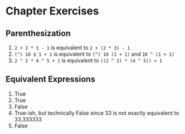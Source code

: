 # Chapter Exercises

## Parenthesization

1. `2 + 2 * 3 - 1` is equivalent to `2 + (2 * 3) - 1`
2. `(^) 10 $ 1 + 1` is equivalent to `(^) 10 (1 + 1)` and `10 ^ (1 + 1)`
3. `2 ^ 2 * 4 ^ 5 + 1` is equivalent to `((2 ^ 2) * (4 ^ 5)) + 1`

## Equivalent Expressions

1. True
2. True
3. False
4. True-ish, but technically False since 33 is not exactly equivalent to 33.333333
5. False
